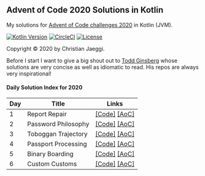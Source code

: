 ## Advent of Code 2020 Solutions in Kotlin
My solutions for [Advent of Code challenges 2020](https://adventofcode.com/) in Kotlin (JVM).

[![Kotlin Version](https://img.shields.io/badge/kotlin-1.4.0-blue.svg)](http://kotlinlang.org/)
[![CircleCI](https://circleci.com/gh/chjaeggi/aoc2020.svg?style=svg)](https://circleci.com/gh/chjaeggi/aoc2020)
[![License](https://img.shields.io/badge/License-Apache%202.0-red.svg)](https://opensource.org/licenses/Apache-2.0)

Copyright © 2020 by Christian Jaeggi.

Before I start I want to give a big shout out to [Todd Ginsberg](https://github.com/tginsberg/advent-2020-kotlin) whose solutions are very concise as well as idiomatic to read.
His repos are always very inspirational!

#### Daily Solution Index for 2020
|   Day   | Title                                         |  Links                                       |
| --------|-----------------------------------------------|--------------------------------------------- |
|    1    | Report Repair | [\[Code\]](https://github.com/chjaeggi/aoc2020/blob/master/src/main/kotlin/chjaeggi/Day1.kt) [\[AoC\]](http://adventofcode.com/2020/day/1) |
|    2    | Password Philosophy | [\[Code\]](https://github.com/chjaeggi/aoc2020/blob/master/src/main/kotlin/chjaeggi/Day2.kt) [\[AoC\]](http://adventofcode.com/2020/day/2)|
|    3    | Toboggan Trajectory | [\[Code\]](https://github.com/chjaeggi/aoc2020/blob/master/src/main/kotlin/chjaeggi/Day3.kt) [\[AoC\]](http://adventofcode.com/2020/day/3)|
|    4    | Passport Processing | [\[Code\]](https://github.com/chjaeggi/aoc2020/blob/master/src/main/kotlin/chjaeggi/Day4.kt) [\[AoC\]](http://adventofcode.com/2020/day/4)|
|    5    | Binary Boarding | [\[Code\]](https://github.com/chjaeggi/aoc2020/blob/master/src/main/kotlin/chjaeggi/Day5.kt) [\[AoC\]](http://adventofcode.com/2020/day/5)|
|    6    | Custom Customs | [\[Code\]](https://github.com/chjaeggi/aoc2020/blob/master/src/main/kotlin/chjaeggi/Day6.kt) [\[AoC\]](http://adventofcode.com/2020/day/6)|
